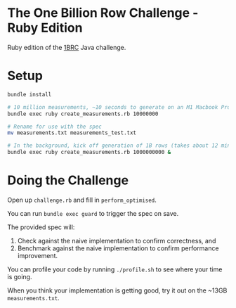 # The One Billion Row Challenge - Ruby Edition

Ruby edition of the [1BRC](https://github.com/gunnarmorling/1brc/tree/main) Java challenge.

# Setup 

```bash
bundle install

# 10 million measurements, ~10 seconds to generate on an M1 Macbook Pro.
bundle exec ruby create_measurements.rb 10000000

# Rename for use with the spec
mv measurements.txt measurements_test.txt

# In the background, kick off generation of 1B rows (takes about 12 minutes)
bundle exec ruby create_measurements.rb 1000000000 &
```

# Doing the Challenge 
Open up `challenge.rb` and fill in `perform_optimised`. 

You can run `bundle exec guard` to trigger the spec on save.

The provided spec will:
1. Check against the naive implementation to confirm correctness, and
2. Benchmark against the naive implementation to confirm performance improvement.

You can profile your code by running `./profile.sh` to see where your time is going.

When you think your implementation is getting good, try it out on the ~13GB `measurements.txt`. 